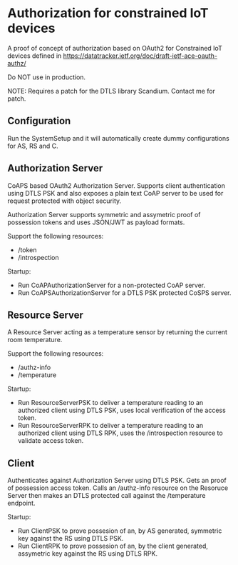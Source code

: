 # Authorization for constrained IoT devices
A proof of concept of authorization based on OAuth2 for Constrained IoT devices defined in https://datatracker.ietf.org/doc/draft-ietf-ace-oauth-authz/

Do NOT use in production.

NOTE: Requires a patch for the DTLS library Scandium. Contact me for patch.

## Configuration
Run the SystemSetup and it will automatically create dummy configurations for AS, RS and C.

## Authorization Server
CoAPS based OAuth2 Authorization Server. Supports client authentication using DTLS PSK and also exposes a plain text CoAP server to be used for request protected with object security.

Authorization Server supports symmetric and assymetric proof of possession tokens and uses JSON/JWT as payload formats. 

Support the following resources:
- /token 
- /introspection

Startup:
- Run CoAPAuthorizationServer for a non-protected CoAP server.
- Run CoAPSAuthorizationServer for a DTLS PSK protected CoSPS server.

## Resource Server

A Resource Server acting as a temperature sensor by returning the current room temperature. 

Support the following resources:
- /authz-info
- /temperature

Startup:
- Run ResourceServerPSK to deliver a temperature reading to an authorized client using DTLS PSK, uses local verification of the access token.
- Run ResourceServerRPK to deliver a temperature reading to an authorized client using DTLS RPK, uses the /introspection resource to validate access token.

## Client

Authenticates against Authorization Server using DTLS PSK. Gets an proof of possession access token. Calls an /authz-info resource on the Resoruce Server then makes an DTLS protected call against the /temperature endpoint.

Startup:
- Run ClientPSK to prove possesion of an, by AS generated, symmetric key against the RS using DTLS PSK.
- Run ClientRPK to prove possesion of an, by the client generated, assymetric key against the RS using DTLS RPK.

